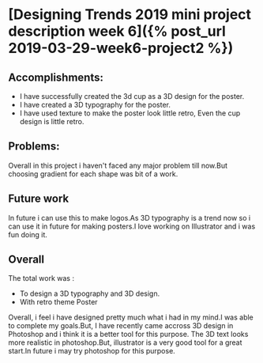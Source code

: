 
# [Designing Trends 2019 mini project description week 6]({% post_url 2019-03-29-week6-project2 %})
## Accomplishments:
* I have successfully created the 3d cup as a 3D design for the poster.
* I have created a 3D typography for the poster.
* I have used texture to make the poster look little retro, Even the cup design is little retro.

## Problems:
Overall in this project i haven't faced any major problem till now.But choosing gradient for each shape was bit of a work.

## Future work
In future i can use this to make logos.As 3D typography is a trend now so i can use it in future for making posters.I love working on Illustrator and i was fun doing it.

## Overall
The total work  was :
* To design a 3D typography and 3D design. 
* With retro theme Poster

Overall, i feel i have designed pretty much what i had in my mind.I was able to complete my goals.But, I have recently came accross 3D design in Photoshop and i think it is a better tool for this purpose. The 3D text looks more realistic in photoshop.But, illustrator is a very good tool for a great start.In future i may try photoshop for this purpose.

